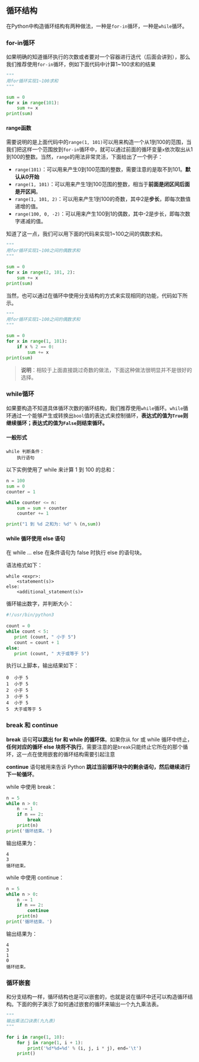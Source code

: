 ## 循环结构

在Python中构造循环结构有两种做法，一种是`for-in`循环，一种是`while`循环。

### for-in循环

如果明确的知道循环执行的次数或者要对一个容器进行迭代（后面会讲到），那么我们推荐使用`for-in`循环，例如下面代码中计算1~100求和的结果

```Python
"""
用for循环实现1~100求和
"""

sum = 0
for x in range(101):
    sum += x
print(sum)
```

#### range函数

需要说明的是上面代码中的`range(1, 101)`可以用来构造一个从1到100的范围，当我们把这样一个范围放到`for-in`循环中，就可以通过前面的循环变量`x`依次取出从1到100的整数。当然，`range`的用法非常灵活，下面给出了一个例子：

- `range(101)`：可以用来产生0到100范围的整数，需要注意的是取不到101。**默认从0开始**
- `range(1, 101)`：可以用来产生1到100范围的整数，相当于**前面是闭区间后面是开区间**。
- `range(1, 101, 2)`：可以用来产生1到100的奇数，其中2是**步长**，即每次数值递增的值。
- `range(100, 0, -2)`：可以用来产生100到1的偶数，其中-2是步长，即每次数字递减的值。

知道了这一点，我们可以用下面的代码来实现1~100之间的偶数求和。

```Python
"""
用for循环实现1~100之间的偶数求和
"""

sum = 0
for x in range(2, 101, 2):
    sum += x
print(sum)
```

当然，也可以通过在循环中使用分支结构的方式来实现相同的功能，代码如下所示。

```Python
"""
用for循环实现1~100之间的偶数求和
"""

sum = 0
for x in range(1, 101):
    if x % 2 == 0:
        sum += x
print(sum)
```

> **说明**：相较于上面直接跳过奇数的做法，下面这种做法很明显并不是很好的选择。



### while循环

如果要构造不知道具体循环次数的循环结构，我们推荐使用`while`循环。`while`循环通过一个能够产生或转换出`bool`值的表达式来控制循环，**表达式的值为`True`则继续循环；表达式的值为`False`则结束循环。**

#### 一般形式

```
while 判断条件：
    执行语句
```

以下实例使用了 while 来计算 1 到 100 的总和：

```python
n = 100
sum = 0
counter = 1

while counter <= n:
    sum = sum + counter
    counter += 1

print("1 到 %d 之和为: %d" % (n,sum))
```



#### while 循环使用 else 语句

在 while … else 在条件语句为 false 时执行 else 的语句块。

语法格式如下：

```
while <expr>:
    <statement(s)>
else:
    <additional_statement(s)>
```

循环输出数字，并判断大小：

```python
#!/usr/bin/python3
 
count = 0
while count < 5:
   print (count, " 小于 5")
   count = count + 1
else:
   print (count, " 大于或等于 5")

```

执行以上脚本，输出结果如下：

```
0  小于 5
1  小于 5
2  小于 5
3  小于 5
4  小于 5
5  大于或等于 5
```



### break 和 continue

**break** 语句**可以跳出 for 和 while 的循环体**。如果你从 for 或 while 循环中终止，**任何对应的循环 else 块将不执行**。需要注意的是`break`只能终止它所在的那个循环，这一点在使用嵌套的循环结构需要引起注意

**continue** 语句被用来告诉 Python **跳过当前循环块中的剩余语句，然后继续进行下一轮循环**。

while 中使用 break：

```Python
n = 5
while n > 0:
    n -= 1
    if n == 2:
        break
    print(n)
print('循环结束。')
```

输出结果为：

```
4
3
循环结束。
```

while 中使用 continue：

```Python
n = 5
while n > 0:
    n -= 1
    if n == 2:
        continue
    print(n)
print('循环结束。')
```

输出结果为：

```
4
3
1
0
循环结束。
```

### 循环嵌套

和分支结构一样，循环结构也是可以嵌套的，也就是说在循环中还可以构造循环结构。下面的例子演示了如何通过嵌套的循环来输出一个九九乘法表。

```Python
"""
输出乘法口诀表(九九表)
"""

for i in range(1, 10):
    for j in range(1, i + 1):
        print('%d*%d=%d' % (i, j, i * j), end='\t')
    print()
```

